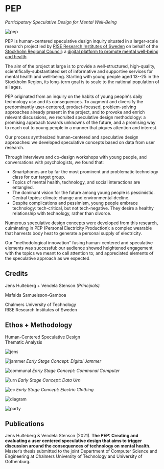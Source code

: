 # PEP

*Participatory Speculative Design for Mental Well-Being*

![pep](https://user-images.githubusercontent.com/1661078/136336488-478a88cf-c52b-4af7-8bd1-c12a224ce6d9.png)

PEP is human-centered speculative design inquiry situated in a larger-scale research project led by [RISE Research Institutes of Sweden](https://www.ri.se/) on behalf of the [Stockholm Regional Council](https://www.sll.se/): a [digital platform to promote mental well-being and health](https://www.ri.se/en/what-we-do/projects/digital-platform-to-promote-mental-well-being-and-health).

The aim of the project at large is to provide a well-structured, high-quality, scientifically-substantiated set of informative and supportive services for mental health and well-being. Starting with young people aged 13--25 in the Stockholm Region, its long-term goal is to scale to the national population of all ages. 

PEP originated from an inquiry on the habits of young people's daily technology use and its consequences. To augment and diversify the predominantly user-centered, product-focused, problem-solving approaches already present in the project, and to provoke and enrich relevant discussions, we recruited speculative design methodology: a promising approach towards unknowns of the future, and a promising way to reach out to young people in a manner that piques attention and interest.

Our process synthesized human-centered and speculative design approaches: we developed speculative concepts based on data from user research. 

Through interviews and co-design workshops with young people, and conversations with psychologists, we found that:

- Smartphones are by far the most prominent and problematic technology class for our target group.
- Topics of mental health, technology, and social interactions are entangled.
- The dominant vision for the future among young people is pessimistic. Central topics: climate change and environmental decline.
- Despite complications and pessimism, young people embrace technology: tech-critical, but not tech-negative. They desire a healthy relationship with technology, rather than divorce.

Numerous speculative design concepts were developed from this research, culminating in PEP (Personal Electricity Production): a complex wearable that harvests body heat to generate a personal supply of electricity.

Our "methodological innovation" fusing human-centered and speculative elements was successful: our audience showed heightened engagement with the topics we meant to call attention to; and appreciated elements of the speculative approach as we expected.

## Credits

Jens Hulteberg + Vendela Stenson *(Principals)*

Mafalda Samuelsson-Gamboa

Chalmers University of Technology  
RISE Research Institutes of Sweden

## Ethos + Methodology

Human-Centered Speculative Design  
Thematic Analysis

![jens](https://user-images.githubusercontent.com/1661078/136342893-d97d5dfb-512c-4e28-8119-bf655e5f7f2c.png)

![jammer](https://user-images.githubusercontent.com/1661078/136342936-1e762dfc-9f84-4fb5-8893-f3b53ce0d7b4.png)
*Early Stage Concept: Digital Jammer*

![communal](https://user-images.githubusercontent.com/1661078/136343049-d937a194-980f-4d0b-bf58-4dae8990330d.png)
*Early Stage Concept: Communal Computer*

![urn](https://user-images.githubusercontent.com/1661078/136343117-c6b50498-3b3f-40f3-89f3-49cb50dd0f87.png)
*Early Stage Concept: Data Urn*

![ec](https://user-images.githubusercontent.com/1661078/136343141-795676f2-904a-4ffe-93e6-8622c183ccf8.png)
*Early Stage Concept: Electric Clothing*

![diagram](https://user-images.githubusercontent.com/1661078/136343207-50d29a7d-cb6b-4f5f-ba07-fca35eeb669f.png)

![party](https://user-images.githubusercontent.com/1661078/136343357-58e7d7b4-0389-4f02-bee8-b5d0c82e3aa6.png)

## Publications

Jens Hulteberg & Vendela Stenson (2021). **The PEP: Creating and evaluating a user centered speculative design that aims to trigger discussion around the consequences of technology on mental health**. Master’s thesis submitted to the joint Department of Computer Science and Engineering at Chalmers University of Technology and University of Gothenburg.

